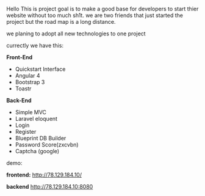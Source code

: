 Hello This is project goal is to make a good base for developers to start thier website without too much sh1t.
we are two friends that just started the project but the road map is a long distance.

we planing to adopt all new technologies to one project

currectly we have this:

**Front-End**
- Quickstart Interface
- Angular 4
- Bootstrap 3
- Toastr

**Back-End**
- Simple MVC
- Laravel eloquent
- Login
- Register
- Blueprint DB Builder
- Password Score(zxcvbn)
- Captcha (google) 

demo:

**frontend:** 	http://78.129.184.10/

**backend** 	http://78.129.184.10:8080
